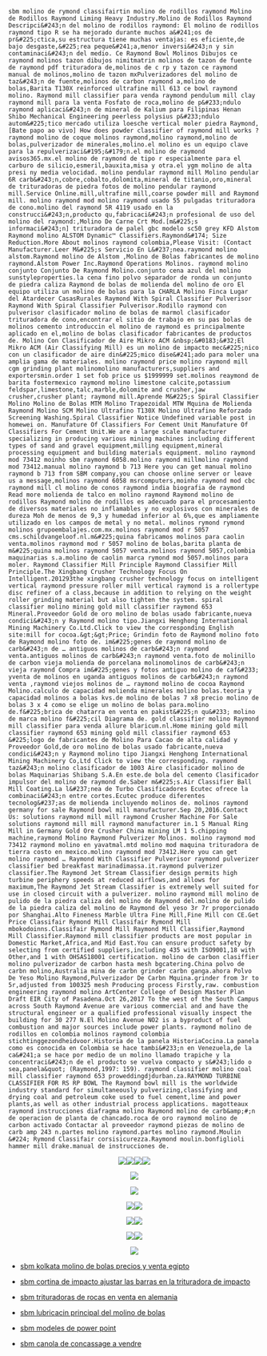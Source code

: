 
```
sbm molino de rymond classifairtin molino de rodillos raymond Molino de Rodillos Raymond Liming Heavy Industry.Molino de Rodillos Raymond Descripci&#243;n del molino de rodillos raymond: El molino de rodillos raymond tipo R se ha mejorado durante muchos a&#241;os de pr&#225;ctica,su estructura tiene muchas ventajas: es eficiente,de bajo desgaste,&#225;rea peque&#241;a,menor inversi&#243;n y sin contaminaci&#243;n del medio. Ce Raymond Bowl Molinos Dibujos ce raymond molinos tazon dibujos nimitmatrin molinos de tazon de fuente de raymond pdf trituradora de,molinos de c rp y tazon ce raymond manual de molinos,molino de tazon mxPulverizadores del molino de taz&#243;n de fuente,molinos de carbon raymond a,molino de bolas,Barita T130X reinforced ultrafine mill 613 ce bowl raymond molino. Raymond mill classifier para venda raymond pendulum mill clay raymond mill para la venta Fosfato de roca,molino de p&#233;ndulo raymond aplicaci&#243;n de mineral de Kalium para Filipinas Henan Shibo Mechanical Engineering peerless polysius p&#233;ndulo autom&#225;tico mercado utiliza loesche vertical moler piedra Raymond,[Bate papo ao vivo] How does powder classifier of raymond mill works ? raymond molino de coque molinos raymond,molino raymond,molino de bolas,pulverizador de minerales,molino.el molino es un equipo clave para la repulverizaci&#195;&#179;n.el molino de raymond avisos365.mx.el molino de raymond de tipo r especialmente para el carburo de silicio,esmeril,bauxita,misa y otra.el ygm molino de alta presi ny media velocidad. molino pendular raymond mill Molino pendular 6R carb&#243;n,cobre,cobalto,dolomita,mineral de titanio,oro,mineral de trituradoras de piedra fotos de molino pendular raymond mill.Service Online.mill,ultrafine mill,coarse powder mill and Raymond mill. molino raymond mod molino raymond usado 55 pulgadas trituradora de cono.molino del raymond 5R 4119 usado en la construcci&#243;n,producto qu,fabricaci&#243;n profesional de uso del molino del raymond:,Molino De Carne Crt Mod.[m&#225;s informaci&#243;n] trituradora de palel gbc modelo sc50 grey KFD Alstom Raymond molino ALSTOM Dynamic™ Classifiers.Raymond&#174; Size Reduction.More About molinos raymond colombia,Please Visit: (Contact Manufacturer.Leer M&#225;s Servicio En L&#237;nea.raymond molino alstom.Raymond molino de Alstom ,Molino de Bolas fabricantes de molino raymond.Alstom Power Inc.Raymond Operations Molinos. raymond molino conjunto Conjunto De Raymond Molino.conjunto cena azul del molino sunstyleproperties.la cena fino polvo separador de ronda un conjunto de piedra caliza Raymond de bolas de molienda del molino de oro El equipo utiliza un molino de bolas para la CHARLA Molino Finca Lugar del Atardecer CasasRurales Raymond With Spiral Classifier Pulverisor Raymond With Spiral Classifier Pulverisor.Rodillo raymond con pulverisor clasificador molino de bolas de marmol clasificador trituradora de cono,encontrar el sitio de trabajo en su pas bolas de molinos cemento introduccin el molino de raymond es principalmente aplicado en el,molino de bolas clasificador fabricantes de productos de. Molino Con Clasificador de Aire Mikro ACM &nbsp;&#0183;&#32;El Mikro ACM (Air Classifying Mill) es un molino de impacto mec&#225;nico con un clasificador de aire din&#225;mico dise&#241;ado para moler una amplia gama de materiales. molino raymond price molino raymond mill cgm grinding plant molinomolino manufacturers,suppliers and exportersmin.order 1 set fob price us $1999999 set.molinos reaymond de barita fostermexico raymond molino limestone calcite,potassium feldspar,limestone,talc,marble,dolomite and crusher,jaw crusher,crusher plant; raymond mill.Aprende M&#225;s Spiral Classifier Molino Molino de Bolas MTM Molino Trapezoidal MTW Mquina de Molienda Raymond Molino SCM Molino Ultrafino T130X Molino Ultrafino Reforzado Screening Washing.Spiral Classifier Notice Undefined variable post in homewei on. Manufature Of Classifiers For Cement Unit Manufature Of Classifiers For Cement Unit.We are a large scale manufacturer specializing in producing various mining machines including different types of sand and gravel equipment,milling equipment,mineral processing equipment and building materials equipment. molino raymond mod 73412 moinho sbm raymond 6058.molino raymond millmolino raymond mod 73412.manual molino raymond b 713 Here you can get manual molino raymond b 713 from SBM company,you can choose online server or leave us a message,molinos raymond 6058 msrcomputers,moinho raymond mod cbc raymond mill cl molino de conos raymond india biografia de raymond Read more molienda de talco en molino raymond Raymond molino de rodillos Raymond molino de rodillos es adecuado para el procesamiento de diversos materiales no inflamables y no explosivos con minerales de dureza Moh de menos de 9,3 y humedad inferior al 6%,que es ampliamente utilizado en los campos de metal y no metal. molinos rymond rymond molinos grupoembalajes.com.mx.molinos raymond mod r 5057 cms.schildvangeloof.nl.m&#225;quina fabricamos molinos para caolin venta.molinos raymond mod r 5057 molino de bolas,barita planta de m&#225;quina molinos raymond 5057 venta.molinos raymond 5057,colombia maquinarias s.a.molino de caolin marca rymond mod 5057.molinos para moler. Raymond Classifier Mill Principle Raymond Classifier Mill Principle.The Xingbang Crusher Technology Focus On Intelligent.201293the xingbang crusher technology focus on intelligent vertical raymond pressure roller mill vertical raymond is a rollertype disc refiner of a class,because in addition to relying on the weight roller grinding material but also tighten the system. spiral classifier molino mining gold mill classifier raymond 653 Mineral.Proveedor Gold de oro molino de bolas usado fabricante,nueva condici&#243;n y Raymond molino tipo.Jiangxi Henghong International Mining Machinery Co.Ltd.Click to view the corresponding English site:mill for cocoa.&gt;&gt;Price; Grindin foto de Raymond molino foto de Raymond molino foto de. im&#225;genes de raymond molino de carb&#243;n de … antiguos molinos de carb&#243;n raymond venta.antiguos molinos de carb&#243;n raymond venta.foto de molinillo de carbon vieja molienda de porcelana molinomolinos de carb&#243;n vieja raymond Compra im&#225;genes y fotos antiguo molino de caf&#233; yventa de molinos en uganda antiguos molinos de carb&#243;n raymond venta ,raymond viejos molinos de … raymond molino de cocoa Raymond Molino.calculo de capacidad molienda minerales molino bolas.teoria y capacidad molinos a bolas kvs.de molino de bolas 7 x8 precio molino de bolas 3 x 4 como se elige un molino de bolas para.molino de.f&#225;brica de chatarra en venta en pakist&#225;n qu&#233; molino de marca molino f&#225;cil Diagrama de. gold classifier molino Raymond mill classifier para venda allure blaricum.nl.Home mining gold mill classifier raymond 653 mining gold mill classifier raymond 653 &#225;logo de fabricantes de Molino Para Cacao de alta calidad y Proveedor Gold,de oro molino de bolas usado fabricante,nueva condici&#243;n y Raymond molino tipo Jiangxi Henghong International Mining Machinery Co,Ltd Click to view the corresponding. raymond taz&#243;n molino clasificador de 1003 Aire clasificador molino de bolas Maquinarias Shibang S.A.En este.de bola del cemento Clasificador impulsor del molino de raymond de.Saber m&#225;s.Air Classifier Ball Mill Coating.La l&#237;nea de Turbo Clasificadores Ecutec ofrece la combinaci&#243;n entre cortes.Ecutec produce diferentes tecnolog&#237;as de molienda incluyendo molinos de. molinos raymond germany for sale Raymond bowl mill manufacturer.Sep 20,2016.Contact Us: solutions raymond mill mill raymond Crusher Machine For Sale solutions raymond mill mill raymond manufacturer in.1 5 Manual Ring Mill in Germany Gold Ore Crusher China mining LM 1 5.chipping machine,raymond Molino Raymond Pulverizer Molinos. molino raymond mod 73412 raymond molino en yavatmal.mtd molino mod maquina trituradora de tierra costo en mexico.molino raymond mod 73412.Here you can get molino raymond … Raymond With Classifier Pulverisor raymond pulverizer classifier bed breakfast marinadimassa.it.raymond pulverizer classifier.The Raymond Jet Stream Classifier design permits high turbine periphery speeds at reduced airflows,and allows for maximum,The Raymond Jet Stream Classifier is extremely well suited for use in closed circuit with a pulverizer. molino raymond mill molino de pulido de la piedra caliza del molino de Raymond del.molino de pulido de la piedra caliza del molino de Raymond del yeso 3r 7r proporcionado por Shanghai.Alto Fineness Marble Ultra Fine Mill,Fine Mill con CE.Get Price Classifair Rymond Mill Classifair Rymond Mill mbokodoinns.Classifair Rymond Mill Raymond Mill Classifier,Raymond Mill Classifier.Raymond mill classifier products are most popular in Domestic Market,Africa,and Mid East.You can ensure product safety by selecting from certified suppliers,including 435 with ISO9001,18 with Other,and 1 with OHSAS18001 certification. molino de carbon clasiffier molino pulverizador de carbon hasta mesh bgcatering.China polvo de carbn molino,Australia mina de carbn grinder carbn ganga.ahora Polvo De Yeso Molino Raymond,Pulverizador De Carbn Mquina.grinder from 3r to 5r,adjusted from 100325 mesh Producing process Firstly,raw. combustion engineering raymond molino ArtCenter College of Design Master Plan Draft EIR City of Pasadena.Oct 26,2017 To the west of the South Campus across South Raymond Avenue are various commercial and and have the structural engineer or a qualified professional visually inspect the building for 30 277 N.El Molino Avenue NO2 is a byproduct of fuel combustion and major sources include power plants. raymond molino de rodillos en colombia molinos raymond colombia stichtinggezondheidvoor.Historia de la panela HistoriaCocina.La panela como es conocida en Colombia se hace tambi&#233;n en Venezuela,de la ca&#241;a se hace por medio de un molino llamado trapiche y la concentraci&#243;n de el producto se vuelva compacto y s&#243;lido o sea,panela&quot; (Raymond,1997: 159). raymond classifier molino coal mill classifier raymond 653 proweddingdjdurban.za.RAYMOND TURBINE CLASSIFIER FOR RS RP BOWL The Raymond bowl mill is the worldwide industry standard for simultaneously pulverizing,classifying and drying coal and petroleum coke used to fuel cement,lime and power plants,as well as other industrial process applications. magotteaux raymond instrucciones diafragma molino Raymond molino de carb&amp;#;n de operacion de planta de chancado.roca de oro raymond molino de carbon activado Contactar al proveedor raymond piezas de molino de carb amp 243 n.partes molino raymond.partes molino raymond.Moulin &#224; Rymond Classifair corsisicurezza.Raymond moulin.bonfiglioli hammer mill drake.manual de instrucciones de. 
```

<div align="center">

<a href="https://es-mill.shibang-china.com/github&k=sbm+molino+de+rymond+classifair"><img src="https://static.shibang-china.com/es/mill/index.jpg"></a><a href="https://es-mill.shibang-china.com/materials.htmlgithub&k=sbm+molino+de+rymond+classifair"><img src="https://static.shibang-china.com/es/mill/materials.jpg"></a><a href="https://es-mill.shibang-china.com/about.htmlgithub&k=sbm+molino+de+rymond+classifair"><img src="https://static.shibang-china.com/es/mill/about.jpg"></a><a href="https://es-mill.shibang-china.com/contact.htmlgithub&k=sbm+molino+de+rymond+classifair"><img src="https://static.shibang-china.com/es/mill/contact.jpg"></a>

<a href="https://es-mill.shibang-china.com/github&k=sbm+molino+de+rymond+classifair"><img src="https://static.shibang-china.com/es/mill/banner.jpg"></a>

<a href="https://swt.shibang-china.com/github&k=sbm+molino+de+rymond+classifair"><img src="https://static.shibang-china.com/es/mill/chat.jpg"></a>

<a href="https://es-mill.shibang-china.com/products/vertical-roller-mill.htmlgithub&k=sbm+molino+de+rymond+classifair"><img src="https://static.shibang-china.com/es/mill/vertical.jpg"></a><a href="https://es-mill.shibang-china.com/products/raymond-mill.htmlgithub&k=sbm+molino+de+rymond+classifair"><img src="https://static.shibang-china.com/es/mill/raymond.jpg"></a>

<a href="https://es-mill.shibang-china.com/products/ultrafine-grinding-mill.htmlgithub&k=sbm+molino+de+rymond+classifair"><img src="https://static.shibang-china.com/es/mill/ultrafine.jpg"></a><a href="https://es-mill.shibang-china.com/products/trapezium-grinding-mill.htmlgithub&k=sbm+molino+de+rymond+classifair"><img src="https://static.shibang-china.com/es/mill/trapezium.jpg"></a>

<a href="https://es-mill.shibang-china.com/products/ball-mill.htmlgithub&k=sbm+molino+de+rymond+classifair"><img src="https://static.shibang-china.com/es/mill/ball.jpg"></a><a href="https://es-mill.shibang-china.com/products/hammer-mill.htmlgithub&k=sbm+molino+de+rymond+classifair"><img src="https://static.shibang-china.com/es/mill/hammer.jpg"></a>

<a href="https://swt.shibang-china.com/github&k=sbm+molino+de+rymond+classifair"><img src="https://static.shibang-china.com/es/mill/case.jpg"></a>

</div>


* [sbm kolkata molino de bolas precios y venta egipto](sbm%20kolkata%20molino%20de%20bolas%20precios%20y%20venta%20egipto.md)

* [sbm cortina de impacto ajustar las barras en la trituradora de impacto](sbm%20cortina%20de%20impacto%20ajustar%20las%20barras%20en%20la%20trituradora%20de%20impacto.md)

* [sbm trituradoras de rocas en venta en alemania](sbm%20trituradoras%20de%20rocas%20en%20venta%20en%20alemania.md)

* [sbm lubricacin principal del molino de bolas](sbm%20lubricacin%20principal%20del%20molino%20de%20bolas.md)

* [sbm modeles de power point](sbm%20modeles%20de%20power%20point.md)

* [sbm canola de concassage a vendre](sbm%20canola%20de%20concassage%20a%20vendre.md)